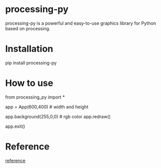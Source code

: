 # processing-py

processing-py is a powerful and easy-to-use graphics library for Python based on processing.

# Installation

pip install processing-py

# How to use

from processing_py import *

app = App(600,400) # width and height 

app.background(255,0,0) # rgb color
app.redraw()

app.exit()

# Reference

[reference](https://py.processing.org/)
